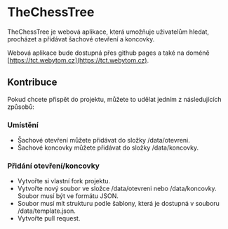 # TheChessTree

TheChessTree je webová aplikace, která umožňuje uživatelům hledat, procházet a přidávat šachové otevření a koncovky. 

Webová aplikace bude dostupná přes github pages a také na doméně [https://tct.webytom.cz](https://tct.webytom.cz).

## Kontribuce

Pokud chcete přispět do projektu, můžete to udělat jedním z následujících způsobů:

### Umístění
* Šachové otevření můžete přidávat do složky /data/otevreni.
* Šachové koncovky můžete přidávat do složky /data/koncovky.

### Přidání otevření/koncovky
* Vytvořte si vlastní fork projektu.
* Vytvořte nový soubor ve složce /data/otevreni nebo /data/koncovky. Soubor musí být ve formátu JSON.
* Soubor musí mít strukturu podle šablony, která je dostupná v souboru /data/template.json.
* Vytvořte pull request.


